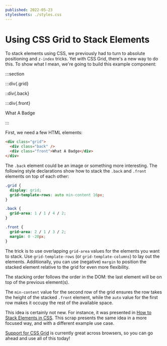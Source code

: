 ```yaml
---
published: 2022-05-23
stylesheets: ./styles.css
---
```


# Using CSS Grid to Stack Elements

To stack elements using CSS, we previously had to turn to absolute positioning
and `z-index` tricks. Yet with CSS Grid, there's a new way to do this. To show
what I mean, we're going to build this example component:

:::section

:::div{.grid}

::div{.back}

:::div{.front}

What A Badge

:::

First, we need a few HTML elements:

```html
<div class="grid">
  <div class="back" />
  <div class="front">What A Badge</div>
</div>
```

The `.back` element could be an image or something more interesting. The
following style declarations show how to stack the `.back` and `.front` elements
on top of each other:

```css
.grid {
  display: grid;
  grid-template-rows: auto min-content 16px;
}

.back {
  grid-area: 1 / 1 / 4 / 2;
}

.front {
  grid-area: 2 / 1 / 3 / 2;
  margin: 0 -20px;
}
```

The trick is to use overlapping `grid-area` values for the elements you want to
stack. Use `grid-template-rows` (or `grid-template-columns`) to lay out the
elements. Additionally, you can use (negative) `margin` to position the stacked
element relative to the grid for even more flexibility.

The stacking order follows the order in the DOM: the last element will be on top
of the previous element(s).

The `min-content` value for the second row of the grid ensures the row takes the
height of the stacked `.front` element, while the `auto` value for the first row
makes it occupy the rest of the available space.

This idea is certainly not new. For instance, it was presented in [How to Stack
Elements in CSS][1]. This scrap presents the same idea in a more focused way,
and with a different example use case.

[Support for CSS Grid][2] is currently great across browsers, so you can go
ahead and use all of this today!

[1]: https://css-tricks.com/how-to-stack-elements-in-css/
[2]: https://caniuse.com/css-grid
